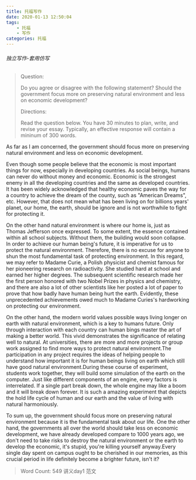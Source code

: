 ```yaml
---
title: 托福写作
date: 2020-01-13 12:50:04
tags:
    - 托福
    - 写作
categories: 托福
---
```


###### 独立写作-套用仿写

> Question:
>
>Do you agree or disagree with the following statement? Should the government focus more on preserving natural environment and less on economic development?
>
> Directions:
>
> Read the question below. You have 30 minutes to plan, write, and revise your essay. Typically, an effective response will contain a mininum of 300 words.

As far as I am concerned, the government should focus more on preserving natural environment and less on economic development.

Even though some people believe that the economic is most important things for now, especially in developing countries. As social beings, humans can never do without money and economic. Economic is the strongest enemy in all the developing countries and the same as developed countries. It has been widely acknowledged that healthy economic paves the way for a country to achieve the dream of the county, such as "American Dreams", etc. However, that does not mean what has been living on for billions years' planet, our home, the earth, should be ignore and is not worthwhile to fight for protecting it.

On the other hand natural environment is where our home is, just as Thomas Jefferson once expressed. To some extent, the essence contained within all school subjects. Without them, the building would soon collapse. In order to achieve our human being's future, it is imperative for us to protect the natural environment. Therefore, there is no excuse for anyone to shun the most fundamental task of protecting environment. In this regard, we may refer to Madame Curie, a Polish physicist and chemist famous for her pioneering research on radioactivity. She studied hard at school and earned her higher degrees. The subsequent scientific research made her the first person honored with two Nobel Prizes in physics and chemistry, and there are also a lot of other scientists like her posted a lot of paper to prove that how badly have human being hurt the earth. Evidently, these unprecedented achievements owed much to Madame Curies's hardworking on protecting our environment.

On the other hand, the modern world values possible ways  living longer on earth with natural environment, which is a key to humans future. Only through interaction with each country can  human bings master the art of making a better world. This vivid demonstrates the significance of relating well to natural. At universities, there are more and more projects or group work assigned to find more ways to protect natural environment.The participation in any project requires the ideas of helping people to understand how important it is for human beings living on earth which still have good natural environment.During these course of  experiment, students work together, they will build some simulation of the earth on the computer. Just like different components of an engine, every factors is interrelated. If a single part break down, the whole engine may like a boom and it will break down forever. It is such a amazing experiment that depicts the hold life cycle of human and our earth and the value of  living with natural harmoniously.

To sum up,  the government should focus more on preserving natural environment because it is the fundamental task about our life. One the other hand, the governments all over the world should take less on economic development, we have already developed compare to 1000 years ago, we don't need to take risks to destroy the natural environment or the earth to develop the economic, it's stupid, you're killing yourself anyway.Every single day spent on campus ought to be cherished in our memories, as this crucial period in life definitely become a brighter future, isn't it?

> Word Count: 549
> 讲义day1 范文
